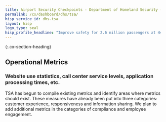 ```yaml
---
title: Airport Security Checkpoints - Department of Homeland Security - CX CAP Goal Dashboard
permalink: /cx/dashboard/dhs/tsa/
hisp_service_id: dhs-tsa
layout: hisp
logo_type: seal
hisp_profile_headline: "Improve safety for 2.6 million passengers at 440 airports nationwide and across 43,000 flights each day"
---
```


{:.cx-section-heading}
## Operational Metrics

### Website use statistics, call center service levels, application processing times, etc.

TSA has begun to compile existing metrics and identify areas where metrics should exist.  These measures have already been put into three categories:  customer experience, responsiveness and information sharing.  We plan to add additional metrics in the categories of compliance and employee engagement.		
